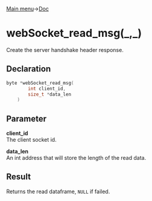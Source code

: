 [Main menu](../../Readme.md)->[Doc](../websocket-doc.md)

# webSocket_read_msg(\_,\_)
Create the server handshake header response.

## **Declaration**
```C
byte *webSocket_read_msg(
		int client_id,
		size_t *data_len
	)
```

## **Parameter**
**client_id**\
The client socket id.

**data_len**\
An int address that will store the length of the read data.

## **Result**
Returns the read dataframe, `NULL` if failed.
